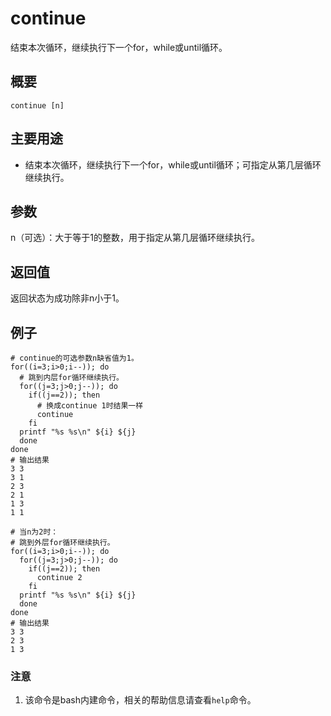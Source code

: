 continue
===

结束本次循环，继续执行下一个for，while或until循环。

## 概要

```shell
continue [n]
```

## 主要用途

- 结束本次循环，继续执行下一个for，while或until循环；可指定从第几层循环继续执行。


## 参数

n（可选）：大于等于1的整数，用于指定从第几层循环继续执行。

## 返回值

返回状态为成功除非n小于1。

## 例子

```shell
# continue的可选参数n缺省值为1。
for((i=3;i>0;i--)); do
  # 跳到内层for循环继续执行。
  for((j=3;j>0;j--)); do
    if((j==2)); then
      # 换成continue 1时结果一样
      continue
    fi
  printf "%s %s\n" ${i} ${j}
  done
done
# 输出结果
3 3
3 1
2 3
2 1
1 3
1 1
```

```shell
# 当n为2时：
# 跳到外层for循环继续执行。
for((i=3;i>0;i--)); do
  for((j=3;j>0;j--)); do
    if((j==2)); then
      continue 2
    fi
  printf "%s %s\n" ${i} ${j}
  done
done
# 输出结果
3 3
2 3
1 3
```

### 注意

1. 该命令是bash内建命令，相关的帮助信息请查看`help`命令。



